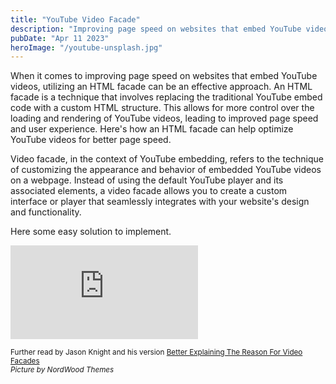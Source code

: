 ```yaml
---
title: "YouTube Video Facade"
description: "Improving page speed on websites that embed YouTube videos"
pubDate: "Apr 11 2023"
heroImage: "/youtube-unsplash.jpg"
---
```


When it comes to improving page speed on websites that embed YouTube videos, utilizing an HTML facade can be an effective approach. An HTML facade is a technique that involves replacing the traditional YouTube embed code with a custom HTML structure. This allows for more control over the loading and rendering of YouTube videos, leading to improved page speed and user experience. Here's how an HTML facade can help optimize YouTube videos for better page speed.

Video facade, in the context of YouTube embedding, refers to the technique of customizing the appearance and behavior of embedded YouTube videos on a webpage. Instead of using the default YouTube player and its associated elements, a video facade allows you to create a custom interface or player that seamlessly integrates with your website's design and functionality.

Here some easy solution to implement.

<iframe class="w-full aspect-[4/3] lg:aspect-video" scrolling="no" title="Dialog controlled out animation" src="https://codepen.io/tutsplus/embed/RRVRMo?default-tab=html%2Cresult&editable=true&theme-id=light" frameborder="no" loading="lazy" allowtransparency="true" allowfullscreen="true">
    See the Pen <a href="https://codepen.io/tutsplus/pen/RRVRMo">
  How to “Lazy Load” Embedded YouTube Videos</a> by Envato Tuts+ (<a href="https://codepen.io/tutsplus">@tutsplus</a>)on <a href="https://codepen.io">CodePen</a>.
</iframe>


<small>Further read by Jason Knight and his version [Better Explaining The Reason For Video Facades](https://medium.com/codex/better-explaining-the-reason-for-video-facades-f774d9795c03)</small><br />
<small><i>Picture by NordWood Themes</i></small>